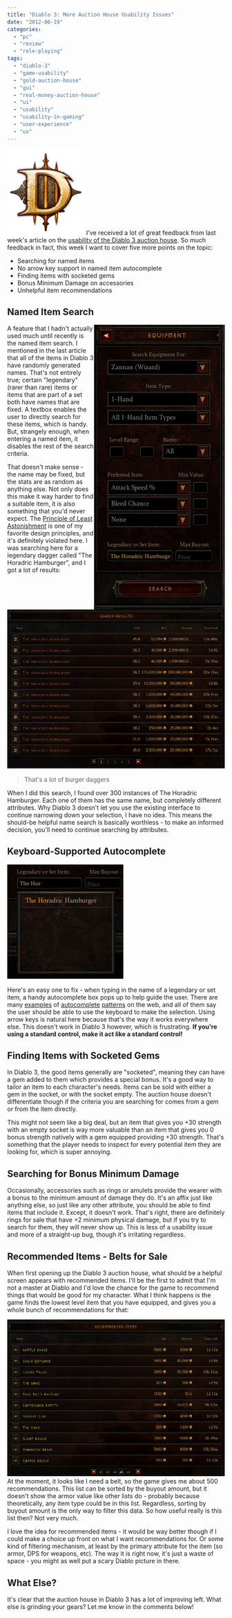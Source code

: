```yaml
---
title: "Diablo 3: More Auction House Usability Issues"
date: "2012-06-19"
categories: 
  - "pc"
  - "review"
  - "role-playing"
tags: 
  - "diablo-3"
  - "game-usability"
  - "gold-auction-house"
  - "gui"
  - "real-money-auction-house"
  - "ui"
  - "usability"
  - "usability-in-gaming"
  - "user-experience"
  - "ux"
---
```


![](images/diablo-icon.jpg "diablo icon")
I've received a lot of great feedback from last week's article on the [usability of the Diablo 3 auction house](http://www.thatgamesux.com/diablo-3-auction-house-usability-is-hellish-but-not-nightmarish/ "Diablo 3: Auction House Usability is Hellish"). So much feedback in fact, this week I want to cover five more points on the topic:

- Searching for named items
- No arrow key support in named item autocomplete
- Finding items with socketed gems
- Bonus Minimum Damage on accessories
- Unhelpful item recommendations

## Named Item Search
<img src="images/disabled-equipment-search.png" align="right">

A feature that I hadn't actually used much until recently is the named item search. I mentioned in the last article that all of the items in Diablo 3 have randomly generated names. That's not entirely true; certain "legendary" (rarer than rare) items or items that are part of a set both have names that are fixed. A textbox enables the user to directly search for these items, which is handy. But, strangely enough, when entering a named item, it disables the rest of the search criteria.

That doesn't make sense - the name may be fixed, but the stats are as random as anything else. Not only does this make it way harder to find a suitable item, it is also something that you'd never expect. The [Principle of Least Astonishment](http://en.wikipedia.org/wiki/Principle_of_least_astonishment) is one of my favorite design principles, and it's definitely violated here. I was searching here for a legendary dagger called "The Horadric Hamburger", and I got a lot of results:

[![](images/horadric-hamburger.png "horadric hamburger")](images/horadric-hamburger.png)
> That's a lot of burger daggers

When I did this search, I found over 300 instances of The Horadric Hamburger. Each one of them has the same name, but completely different attributes. Why Diablo 3 doesn't let you use the existing interface to continue narrowing down your selection, I have no idea. This means the should-be helpful name search is basically worthless - to make an informed decision, you'll need to continue searching by attributes.

## Keyboard-Supported Autocomplete

![](images/legendary-autocomplete.png "legendary autocomplete")

Here's an easy one to fix - when typing in the name of a legendary or set item, a handy autocomplete box pops up to help guide the user. There are many [examples](http://ui-patterns.com/patterns/Autocomplete) of [autocomplete](http://welie.com/patterns/showPattern.php?patternID=autocomplete) [patterns](http://developer.yahoo.com/ypatterns/selection/autocomplete.html) on the web, and all of them say the user should be able to use the keyboard to make the selection. Using arrow keys is natural here because that's the way it works everywhere else. This doesn't work in Diablo 3 however, which is frustrating. **If you're using a standard control, make it act like a standard control!**

## Finding Items with Socketed Gems

In Diablo 3, the good items generally are "socketed", meaning they can have a gem added to them which provides a special bonus. It's a good way to tailor an item to each character's needs. Items can be sold with either a gem in the socket, or with the socket empty. The auction house doesn't differentiate though if the criteria you are searching for comes from a gem or from the item directly.

This might not seem like a big deal, but an item that gives you +30 strength with an empty socket is way more valuable than an item that gives you 0 bonus strength natively with a gem equipped providing +30 strength. That's something that the player needs to inspect for every potential item they are looking for, which is super annoying.

## Searching for Bonus Minimum Damage

Occasionally, accessories such as rings or amulets provide the wearer with a bonus to the minimum amount of damage they do. It's an affix just like anything else, so just like any other attribute, you should be able to find items that include it. Except, it doesn't work. That's right, there are definitely rings for sale that have +2 minimum physical damage, but if you try to search for them, they will never show up. This is less of a usability issue and more of a straight-up bug, though it's irritating regardless.

## Recommended Items - Belts for Sale

When first opening up the Diablo 3 auction house, what should be a helpful screen appears with recommended items. I'll be the first to admit that I'm not a master at Diablo and I'd love the chance for the game to recommend things that would be good for my character. What I think happens is the game finds the lowest level item that you have equipped, and gives you a whole bunch of recommendations for that:

![](images/recommended-belts.png "recommended belts")
At the moment, it looks like I need a belt, so the game gives me about 500 recommendations. This list can be sorted by the buyout amount, but it doesn't show the armor value like other lists do - probably because theoretically, any item type could be in this list. Regardless, sorting by buyout amount is the only way to filter this data. So how useful really is this list then? Not very much.

I love the idea for recommended items - it would be way better though if I could make a choice up front on what I want recommendations for. Or some kind of filtering mechanism, at least by the primary attribute for the item (so armor, DPS for weapons, etc). The way it is right now, it's just a waste of space - you might as well put a scary Diablo picture in there.

## What Else?

It's clear that the auction house in Diablo 3 has a lot of improving left. What else is grinding your gears? Let me know in the comments below!
